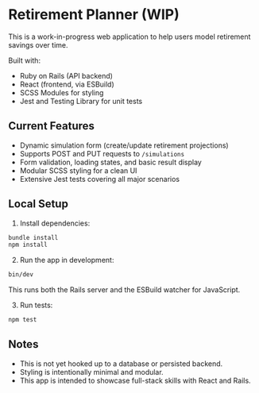 # Retirement Planner (WIP)

This is a work-in-progress web application to help users model retirement savings over time.

Built with:
- Ruby on Rails (API backend)
- React (frontend, via ESBuild)
- SCSS Modules for styling
- Jest and Testing Library for unit tests

## Current Features

- Dynamic simulation form (create/update retirement projections)
- Supports POST and PUT requests to `/simulations`
- Form validation, loading states, and basic result display
- Modular SCSS styling for a clean UI
- Extensive Jest tests covering all major scenarios

## Local Setup

1. Install dependencies:

```bash
bundle install
npm install
```

2. Run the app in development:

```bash
bin/dev
```

This runs both the Rails server and the ESBuild watcher for JavaScript.

3. Run tests:

```bash
npm test
```

## Notes

- This is not yet hooked up to a database or persisted backend.
- Styling is intentionally minimal and modular.
- This app is intended to showcase full-stack skills with React and Rails.
